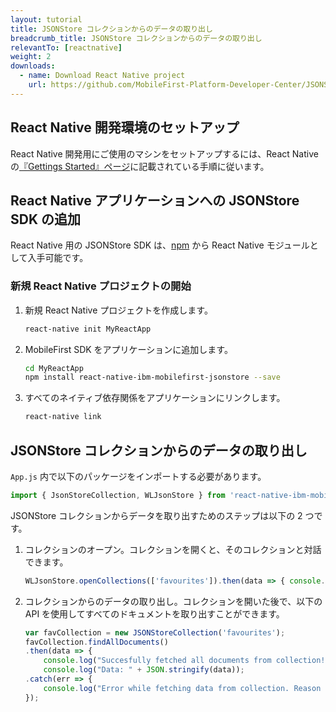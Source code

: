 ```yaml
---
layout: tutorial
title: JSONStore コレクションからのデータの取り出し
breadcrumb_title: JSONStore コレクションからのデータの取り出し
relevantTo: [reactnative]
weight: 2
downloads:
  - name: Download React Native project
    url: https://github.com/MobileFirst-Platform-Developer-Center/JSONStoreReactNative
---
```

<!-- NLS_CHARSET=UTF-8 -->
##  React Native 開発環境のセットアップ
React Native 開発用にご使用のマシンをセットアップするには、React Native の[『Gettings Started』ページ](https://facebook.github.io/react-native/docs/getting-started.html)に記載されている手順に従います。

##  React Native アプリケーションへの JSONStore SDK の追加
React Native 用の JSONStore SDK は、[npm](https://www.npmjs.com/package/react-native-mobilefirst-jsonstore) から React Native モジュールとして入手可能です。

### 新規 React Native プロジェクトの開始
1. 新規 React Native プロジェクトを作成します。
    ```bash
    react-native init MyReactApp
    ```

2. MobileFirst SDK をアプリケーションに追加します。
    ```bash
    cd MyReactApp
    npm install react-native-ibm-mobilefirst-jsonstore --save
    ```

3.  すべてのネイティブ依存関係をアプリケーションにリンクします。
    ```bash
    react-native link
    ```

## JSONStore コレクションからのデータの取り出し
`App.js` 内で以下のパッケージをインポートする必要があります。

```javascript
import { JsonStoreCollection, WLJsonStore } from 'react-native-ibm-mobilefirst-jsonstore';
```

JSONStore コレクションからデータを取り出すためのステップは以下の 2 つです。

1. コレクションのオープン。コレクションを開くと、そのコレクションと対話できます。
    ```javascript
    WLJsonStore.openCollections(['favourites']).then(data => { console.log(data); }).catch(err =>{ console.log(err); });
    ```

2. コレクションからのデータの取り出し。コレクションを開いた後で、以下の API を使用してすべてのドキュメントを取り出すことができます。
    ```javascript
    var favCollection = new JSONStoreCollection('favourites');
    favCollection.findAllDocuments()
    .then(data => {
    	console.log("Succesfully fetched all documents from collection!"));
    	console.log("Data: " + JSON.stringify(data));
    .catch(err => {
    	console.log("Error while fetching data from collection. Reason : " + err);
    });
    ```    
